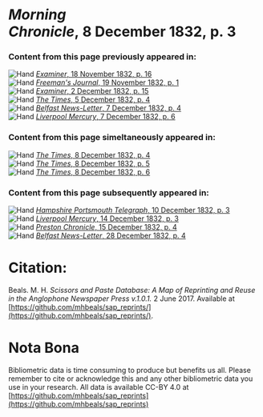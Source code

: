 # *Morning Chronicle*, 8 December 1832, p. 3  
  
### Content from this page previously appeared in:  
![Hand](http://scissorsandpaste.net/wp-content/uploads/2017/06/smallhandpointer.png) [*Examiner*, 18 November 1832, p. 16](https://mhbeals.github.io/sap_html/Examiner/Examiner-18-November-1832-p-16)  
![Hand](http://scissorsandpaste.net/wp-content/uploads/2017/06/smallhandpointer.png) [*Freeman's Journal*, 19 November 1832, p. 1](https://mhbeals.github.io/sap_html/Freeman's-Journal/Freeman's-Journal-19-November-1832-p-1)  
![Hand](http://scissorsandpaste.net/wp-content/uploads/2017/06/smallhandpointer.png) [*Examiner*, 2 December 1832, p. 15](https://mhbeals.github.io/sap_html/Examiner/Examiner-2-December-1832-p-15)  
![Hand](http://scissorsandpaste.net/wp-content/uploads/2017/06/smallhandpointer.png) [*The Times*, 5 December 1832, p. 4](https://mhbeals.github.io/sap_html/The-Times/The-Times-5-December-1832-p-4)  
![Hand](http://scissorsandpaste.net/wp-content/uploads/2017/06/smallhandpointer.png) [*Belfast News-Letter*, 7 December 1832, p. 4](https://mhbeals.github.io/sap_html/Belfast-News-Letter/Belfast-News-Letter-7-December-1832-p-4)  
![Hand](http://scissorsandpaste.net/wp-content/uploads/2017/06/smallhandpointer.png) [*Liverpool Mercury*, 7 December 1832, p. 6](https://mhbeals.github.io/sap_html/Liverpool-Mercury/Liverpool-Mercury-7-December-1832-p-6)  
  
### Content from this page simeltaneously appeared in:  
![Hand](http://scissorsandpaste.net/wp-content/uploads/2017/06/smallhandpointer.png) [*The Times*, 8 December 1832, p. 4](https://mhbeals.github.io/sap_html/The-Times/The-Times-8-December-1832-p-4)  
![Hand](http://scissorsandpaste.net/wp-content/uploads/2017/06/smallhandpointer.png) [*The Times*, 8 December 1832, p. 5](https://mhbeals.github.io/sap_html/The-Times/The-Times-8-December-1832-p-5)  
![Hand](http://scissorsandpaste.net/wp-content/uploads/2017/06/smallhandpointer.png) [*The Times*, 8 December 1832, p. 6](https://mhbeals.github.io/sap_html/The-Times/The-Times-8-December-1832-p-6)  
  
### Content from this page subsequently appeared in:  
![Hand](http://scissorsandpaste.net/wp-content/uploads/2017/06/smallhandpointer.png) [*Hampshire Portsmouth Telegraph*, 10 December 1832, p. 3](https://mhbeals.github.io/sap_html/Hampshire-Portsmouth-Telegraph/Hampshire-Portsmouth-Telegraph-10-December-1832-p-3)  
![Hand](http://scissorsandpaste.net/wp-content/uploads/2017/06/smallhandpointer.png) [*Liverpool Mercury*, 14 December 1832, p. 3](https://mhbeals.github.io/sap_html/Liverpool-Mercury/Liverpool-Mercury-14-December-1832-p-3)  
![Hand](http://scissorsandpaste.net/wp-content/uploads/2017/06/smallhandpointer.png) [*Preston Chronicle*, 15 December 1832, p. 4](https://mhbeals.github.io/sap_html/Preston-Chronicle/Preston-Chronicle-15-December-1832-p-4)  
![Hand](http://scissorsandpaste.net/wp-content/uploads/2017/06/smallhandpointer.png) [*Belfast News-Letter*, 28 December 1832, p. 4](https://mhbeals.github.io/sap_html/Belfast-News-Letter/Belfast-News-Letter-28-December-1832-p-4)  


# Citation: 

Beals. M. H. *Scissors and Paste Database: A Map of Reprinting and Reuse in the Anglophone Newspaper Press v.1.0.1.* 2 June 2017. Available at [https://github.com/mhbeals/sap_reprints/](https://github.com/mhbeals/sap_reprints/). 

# Nota Bona

Bibliometric data is time consuming to produce but benefits us all. Please remember to cite or acknowledge this and any other bibliometric data you use in your research. All data is available CC-BY 4.0 at [https://github.com/mhbeals/sap_reprints](https://github.com/mhbeals/sap_reprints)